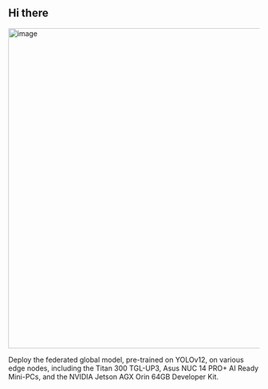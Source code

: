 ## Hi there

<img width="640" height="640" alt="image" src="https://github.com/user-attachments/assets/53a0f54a-64d6-4c06-8813-7442789ae0d5" />

Deploy the federated global model, pre-trained on YOLOv12, on various edge nodes, including the Titan 300 TGL-UP3, Asus NUC 14 PRO+ AI Ready Mini-PCs, and the NVIDIA Jetson AGX Orin 64GB Developer Kit.
